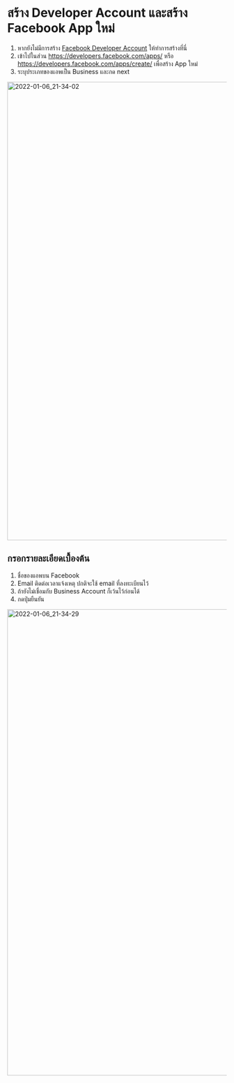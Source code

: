 
# สร้าง Developer Account และสร้าง Facebook App ใหม่

1. หากยังไม่มีการสร้าง [Facebook Developer Account](https://developers.facebook.com/) ให้ทำการสร้างที่นี่
2. เข้าไปในส่วน https://developers.facebook.com/apps/ หรือ https://developers.facebook.com/apps/create/ เพื่อสร้าง App ใหม่
3. ระบุประเภทของแอพเป็น Business และกด next

<img width="1049" alt="2022-01-06_21-34-02" src="https://user-images.githubusercontent.com/85179/148402335-deb69db1-1df5-46cd-887d-50718557c3d6.png">

## กรอกรายละเอียดเบื้องต้น 

1. ชื่อของแอพบน Facebook
2. Email ติดต่อเวลาแจ้งเหตุ ปกติจะใช้ email ที่ลงทะเบียนไว้
3. ถ้ายังไม่เชื่อมกับ Business Account ก็เว้นไว้ก่อนได้
4. กดปุ่มยืนยัน

<img width="1067" alt="2022-01-06_21-34-29" src="https://user-images.githubusercontent.com/85179/148402563-8d0f787b-5af5-4775-8a4e-0bf03aa65c0f.png">


